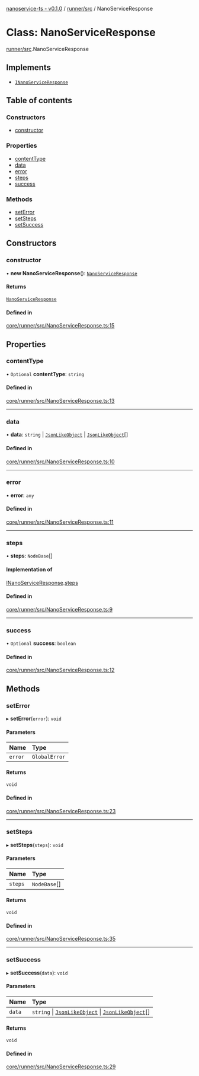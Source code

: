 [nanoservice-ts - v0.1.0](../README.md) / [runner/src](../modules/runner_src.md) / NanoServiceResponse

# Class: NanoServiceResponse

[runner/src](../modules/runner_src.md).NanoServiceResponse

## Implements

- [`INanoServiceResponse`](../interfaces/runner_src.INanoServiceResponse.md)

## Table of contents

### Constructors

- [constructor](runner_src.NanoServiceResponse.md#constructor)

### Properties

- [contentType](runner_src.NanoServiceResponse.md#contenttype)
- [data](runner_src.NanoServiceResponse.md#data)
- [error](runner_src.NanoServiceResponse.md#error)
- [steps](runner_src.NanoServiceResponse.md#steps)
- [success](runner_src.NanoServiceResponse.md#success)

### Methods

- [setError](runner_src.NanoServiceResponse.md#seterror)
- [setSteps](runner_src.NanoServiceResponse.md#setsteps)
- [setSuccess](runner_src.NanoServiceResponse.md#setsuccess)

## Constructors

### constructor

• **new NanoServiceResponse**(): [`NanoServiceResponse`](runner_src.NanoServiceResponse.md)

#### Returns

[`NanoServiceResponse`](runner_src.NanoServiceResponse.md)

#### Defined in

[core/runner/src/NanoServiceResponse.ts:15](https://github.com/deskree-inc/nanoservice-ts/blob/fd59582/core/runner/src/NanoServiceResponse.ts#L15)

## Properties

### contentType

• `Optional` **contentType**: `string`

#### Defined in

[core/runner/src/NanoServiceResponse.ts:13](https://github.com/deskree-inc/nanoservice-ts/blob/fd59582/core/runner/src/NanoServiceResponse.ts#L13)

___

### data

• **data**: `string` \| [`JsonLikeObject`](../interfaces/runner_src.JsonLikeObject.md) \| [`JsonLikeObject`](../interfaces/runner_src.JsonLikeObject.md)[]

#### Defined in

[core/runner/src/NanoServiceResponse.ts:10](https://github.com/deskree-inc/nanoservice-ts/blob/fd59582/core/runner/src/NanoServiceResponse.ts#L10)

___

### error

• **error**: `any`

#### Defined in

[core/runner/src/NanoServiceResponse.ts:11](https://github.com/deskree-inc/nanoservice-ts/blob/fd59582/core/runner/src/NanoServiceResponse.ts#L11)

___

### steps

• **steps**: `NodeBase`[]

#### Implementation of

[INanoServiceResponse](../interfaces/runner_src.INanoServiceResponse.md).[steps](../interfaces/runner_src.INanoServiceResponse.md#steps)

#### Defined in

[core/runner/src/NanoServiceResponse.ts:9](https://github.com/deskree-inc/nanoservice-ts/blob/fd59582/core/runner/src/NanoServiceResponse.ts#L9)

___

### success

• `Optional` **success**: `boolean`

#### Defined in

[core/runner/src/NanoServiceResponse.ts:12](https://github.com/deskree-inc/nanoservice-ts/blob/fd59582/core/runner/src/NanoServiceResponse.ts#L12)

## Methods

### setError

▸ **setError**(`error`): `void`

#### Parameters

| Name | Type |
| :------ | :------ |
| `error` | `GlobalError` |

#### Returns

`void`

#### Defined in

[core/runner/src/NanoServiceResponse.ts:23](https://github.com/deskree-inc/nanoservice-ts/blob/fd59582/core/runner/src/NanoServiceResponse.ts#L23)

___

### setSteps

▸ **setSteps**(`steps`): `void`

#### Parameters

| Name | Type |
| :------ | :------ |
| `steps` | `NodeBase`[] |

#### Returns

`void`

#### Defined in

[core/runner/src/NanoServiceResponse.ts:35](https://github.com/deskree-inc/nanoservice-ts/blob/fd59582/core/runner/src/NanoServiceResponse.ts#L35)

___

### setSuccess

▸ **setSuccess**(`data`): `void`

#### Parameters

| Name | Type |
| :------ | :------ |
| `data` | `string` \| [`JsonLikeObject`](../interfaces/runner_src.JsonLikeObject.md) \| [`JsonLikeObject`](../interfaces/runner_src.JsonLikeObject.md)[] |

#### Returns

`void`

#### Defined in

[core/runner/src/NanoServiceResponse.ts:29](https://github.com/deskree-inc/nanoservice-ts/blob/fd59582/core/runner/src/NanoServiceResponse.ts#L29)
